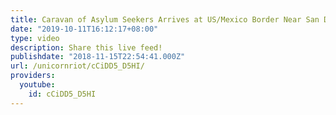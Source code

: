 ```yaml
---
title: Caravan of Asylum Seekers Arrives at US/Mexico Border Near San Diego
date: "2019-10-11T16:12:17+08:00"
type: video
description: Share this live feed!
publishdate: "2018-11-15T22:54:41.000Z"
url: /unicornriot/cCiDD5_D5HI/
providers:
  youtube:
    id: cCiDD5_D5HI
---
```

